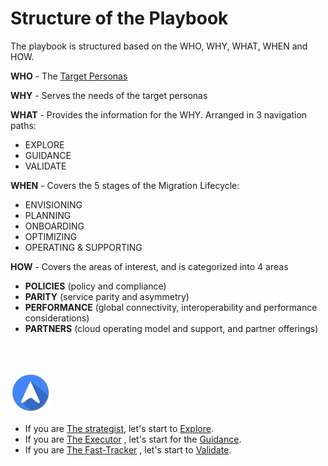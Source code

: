 
<properties
	pageTitle="Global Customer Playbook structure-of-playbook"
	description="Global Customer Playbook structure-of-playbook"
	services="global-customer-playbook"
	documentationCenter=""
	authors="jtong"
	manager="edwinc"
	editor=""
	tags="global-customer-playbook"/>

<tags
	ms.service="global-customer-playbook"
	ms.workload=""
	ms.tgt_pltfrm=""
	ms.devlang="na"
	ms.topic="article"
	ms.date="11/21/2016"
	wacn.date="11/21/2016"
	wacn.lang="en" 
	ms.author="jtong"/>


# Structure of the Playbook

The playbook is structured based on the WHO, WHY, WHAT, WHEN and HOW.

**WHO** - The [Target Personas](/solutions/global-customer/target-personas/)

**WHY** - Serves the needs of the target personas

**WHAT** - Provides the information for the WHY. Arranged in 3 navigation paths:
- EXPLORE
- GUIDANCE
- VALIDATE

**WHEN** - Covers the 5 stages of the Migration Lifecycle:
- ENVISIONING
- PLANNING
- ONBOARDING
- OPTIMIZING
- OPERATING & SUPPORTING

**HOW** - Covers the areas of interest, and is categorized into 4 areas
- **POLICIES** (policy and compliance)
- **PARITY** (service parity and asymmetry)
- **PERFORMANCE** (global connectivity, interoperability and performance considerations)
- **PARTNERS** (cloud operating model and support, and partner offerings)
</br>
</br>
   

![navigation](./media/navigation.png)

- If you are [The strategist](/solutions/global-customer/target-personas/), let's start to [Explore](/solutions/global-customer/envisioning/explore/policies/).
- If you are [The Executor](/solutions/global-customer/target-personas/) , let's start for the [Guidance](/solutions/global-customer/envisioning/guidance/policies/).
- If you are [The Fast-Tracker](/solutions/global-customer/target-personas/) , let's start to [Validate](/solutions/global-customer/envisioning/validate/).
